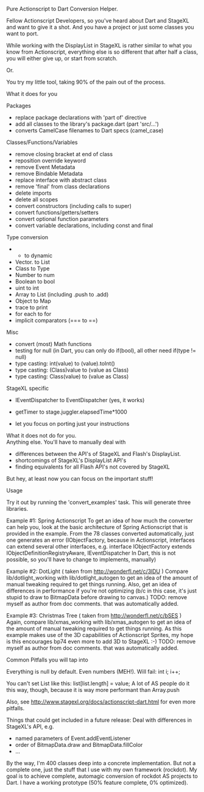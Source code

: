 Pure Actionscript to Dart Conversion Helper.

Fellow Actionscript Developers,
so you've heard about Dart and StageXL and want to give it a shot.
And you have a project or just some classes you want to port.

While working with the DisplayList in StageXL is rather similar to
what you know from Actionscript, everything else is so different
that after half a class, you will either give up, or start from scratch.

Or.

You try my little tool, taking 90% of the pain out of the process.

What it does for you

Packages
- replace package declarations with 'part of' directive
- add all classes to the library's package.dart (part 'src/...')
- converts CamelCase filenames to Dart specs (camel_case)

Classes/Functions/Variables
- remove closing bracket at end of class
- reposition override keyword
- remove Event Metadata
- remove Bindable Metadata
- replace interface with abstract class
- remove 'final' from class declarations
- delete imports
- delete all scopes
- convert constructors (including calls to super)
- convert functions/getters/setters
- convert optional function parameters
- convert variable declarations, including const and final

Type conversion
- * to dynamic
- Vector.<type> to List<type>
- Class to Type
- Number to num
- Boolean to bool
- uint to int
- Array to List (including .push to .add)
- Object to Map
- trace to print
- for each to for
- implicit comparators (=== to ==)

Misc
- convert (most) Math functions
- testing for null (in Dart, you can only do if(bool), all other need if(type != null)
- type casting: int(value) to (value).toInt()
- type casting: (Class)value to (value as Class)
- type casting: Class(value) to (value as Class)

StageXL specific
- IEventDispatcher to EventDispatcher (yes, it works)
- getTimer to stage.juggler.elapsedTime*1000

- let you focus on porting just your instructions

What it does not do for you.   
Anything else. You'll have to manually deal with
- differences between the API's of StageXL and Flash's DisplayList.
- shortcomings of StageXL's DisplayList API's
- finding equivalents for all Flash API's not covered by StageXL

But hey, at least now you can focus on the important stuff! 

Usage

Try it out by running the 'convert_examples' task. 
This will generate three libraries.

Example #1: Spring Actionscript
To get an idea of how much the converter can help you, look at the basic
architecture of Spring Actionscript that is provided in the example.
From the 78 classes converted automatically, just one generates an error 
(IObjectFactory, because in Actionscript, interfaces can extend several other interfaces, e.g.
interface IObjectFactory extends IObjectDefinitionRegistryAware, IEventDispatcher
In Dart, this is not possible, so you'll have to change to implements, manually)

Example #2: DotLight ( taken from http://wonderfl.net/c/3lDU )
Compare lib/dotlight_working with lib/dotlight_autogen to get an idea of the amount of
manual tweaking required to get things running.
Also, get an idea of differences in performance if you're not optimizing
(b/c in this case, it's just stupid to draw to BitmapData before drawing to canvas.)
TODO: remove myself as author from doc comments. that was automatically added.
  
Example #3: Christmas Tree ( taken from http://wonderfl.net/c/bSES )
Again, compare lib/xmas_working with lib/xmas_autogen to get an idea of the amount of
manual tweaking required to get things running.
As this example makes use of the 3D capabilities of Actionscript Sprites, my hope is
this encourages bp74 even more to add 3D to StageXL :-)
TODO: remove myself as author from doc comments. that was automatically added.


Common Pitfalls you will tap into

Everything is null by default. Even numbers (MEH!).
Will fail:
int i;
i++;

You can't set List like this: list[list.length] = value;
A lot of AS people do it this way, though, because it is way more performant than Array.push

Also, see http://www.stagexl.org/docs/actionscript-dart.html for even more pitfalls.


Things that could get included in a future release:
Deal with differences in StageXL's API, e.g. 
- named parameters of Event.addEventListener
- order of BitmapData.draw and BitmapData.fillColor
- ...



By the way, I'm 400 classes deep into a concrete implementation. 
But not a complete one, just the stuff that I use with my own framework (rockdot).
My goal is to achieve complete, automagic conversion of rockdot AS projects to Dart.
I have a working prototype (50% feature complete, 0% optimized). 